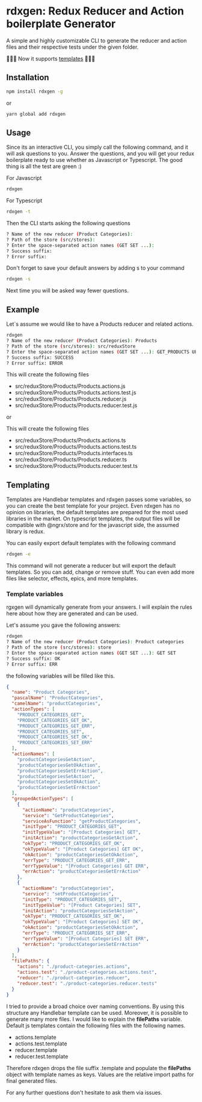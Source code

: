 # rdxgen: Redux Reducer and Action boilerplate Generator

A simple and highly customizable CLI to generate the reducer and action files and their respective tests under the given folder.

🎉🎉🎉 Now it supports [templates](#templating) 🎉🎉🎉

## Installation

```bash
npm install rdxgen -g
```

or

```bash
yarn global add rdxgen
```

## Usage

Since its an interactive CLI, you simply call the following command, and it will ask questions to you. Answer the questions, and you will get your redux boilerplate ready to use whether as Javascript or Typescript. The good thing is all the test are green :)

For Javascript

```bash
rdxgen
```

For Typescript

```bash
rdxgen -t
```

Then the CLI starts asking the following questions

```bash
? Name of the new reducer (Product Categories):
? Path of the store (src/stores):
? Enter the space-separated action names (GET SET ...):
? Success suffix:
? Error suffix:
```

Don't forget to save your default answers by adding s to your command

```bash
rdxgen -s
```

Next time you will be asked way fewer questions.

## Example

Let`s assume we would like to have a Products reducer and related actions.

```bash
rdxgen
? Name of the new reducer (Product Categories): Products
? Path of the store (src/stores): src/reduxStore
? Enter the space-separated action names (GET SET ...): GET_PRODUCTS UPDATE_PRODUCT ADD_PRODUCT DELETE_PRODUCT
? Success suffix: SUCCESS
? Error suffix: ERROR
```

This will create the following files

- src/reduxStore/Products/Products.actions.js
- src/reduxStore/Products/Products.actions.test.js
- src/reduxStore/Products/Products.reducer.js
- src/reduxStore/Products/Products.reducer.test.js

or

This will create the following files

- src/reduxStore/Products/Products.actions.ts
- src/reduxStore/Products/Products.actions.test.ts
- src/reduxStore/Products/Products.interfaces.ts
- src/reduxStore/Products/Products.reducer.ts
- src/reduxStore/Products/Products.reducer.test.ts

## Templating

Templates are Handlebar templates and rdxgen passes some variables, so you can create the best template for your project. Even rdxgen has no opinion on libraries, the default templates are prepared for the most used libraries in the market. On typescript templates, the output files will be compatible with @ngrx/store and for the javascript side, the assumed library is redux.

You can easily export default templates with the following command

```bash
rdxgen -e
```

This command will not generate a reducer but will export the default templates. So you can add, change or remove stuff. You can even add more files like selector, effects, epics, and more templates.

### Template variables

rgxgen will dynamically generate from your answers. I will explain the rules here about how they are generated and can be used.

Let's assume you gave the following answers:

```bash
rdxgen
? Name of the new reducer (Product Categories): Product categories
? Path of the store (src/stores): store
? Enter the space-separated action names (GET SET ...): GET SET
? Success suffix: OK
? Error suffix: ERR
```

the following variables will be filled like this.

```json
{
  "name": "Product Categories",
  "pascalName": "ProductCategories",
  "camelName": "productCategories",
  "actionTypes": [
    "PRODUCT_CATEGORIES_GET",
    "PRODUCT_CATEGORIES_GET_OK",
    "PRODUCT_CATEGORIES_GET_ERR",
    "PRODUCT_CATEGORIES_SET",
    "PRODUCT_CATEGORIES_SET_OK",
    "PRODUCT_CATEGORIES_SET_ERR"
  ],
  "actionNames": [
    "productCategoriesGetAction",
    "productCategoriesGetOkAction",
    "productCategoriesGetErrAction",
    "productCategoriesSetAction",
    "productCategoriesSetOkAction",
    "productCategoriesSetErrAction"
  ],
  "groupedActionTypes": [
    {
      "actionName": "productCategories",
      "service": "GetProductCategories",
      "serviceAsFunction": "getProductCategories",
      "initType": "PRODUCT_CATEGORIES_GET",
      "initTypeValue": "[Product Categories] GET",
      "initAction": "productCategoriesGetAction",
      "okType": "PRODUCT_CATEGORIES_GET_OK",
      "okTypeValue": "[Product Categories] GET OK",
      "okAction": "productCategoriesGetOkAction",
      "errType": "PRODUCT_CATEGORIES_GET_ERR",
      "errTypeValue": "[Product Categories] GET ERR",
      "errAction": "productCategoriesGetErrAction"
    },
    {
      "actionName": "productCategories",
      "service": "setProductCategories",
      "initType": "PRODUCT_CATEGORIES_SET",
      "initTypeValue": "[Product Categories] SET",
      "initAction": "productCategoriesSetAction",
      "okType": "PRODUCT_CATEGORIES_SET_OK",
      "okTypeValue": "[Product Categories] SET OK",
      "okAction": "productCategoriesSetOkAction",
      "errType": "PRODUCT_CATEGORIES_SET_ERR",
      "errTypeValue": "[Product Categories] SET ERR",
      "errAction": "productCategoriesSetErrAction"
    }
  ],
  "filePaths": {
    "actions": "./product-categories.actions",
    "actions.test": "./product-categories.actions.test",
    "reducer": "./product-categories.reducer",
    "reducer.test": "./product-categories.reducer.tests"
  }
}
```
I tried to provide a broad choice over naming conventions. By using this structure any Handlebar template can be used. Moreover, it is possible to generate many more files. I would like to explain the **filePaths** variable. Default js templates contain the following files with the following names.
 * actions.template
 * actions.test.template
 * reducer.template
 * reducer.test.template

Therefore rdxgen drops the file suffix .template and populate the **filePaths** object with template names as keys. Values are the relative import paths for final generated files.

For any further questions don't hesitate to ask them via issues.
